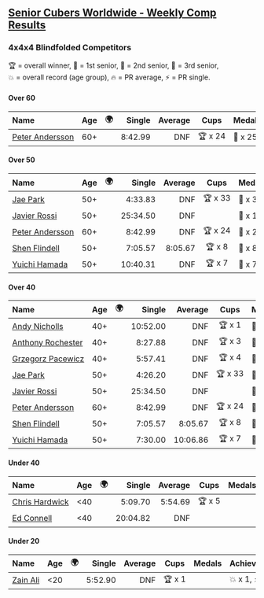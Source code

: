 <style>table {white-space: nowrap;}</style>
<link rel="stylesheet" type="text/css" href="/scw-comp/css/flags.css" />

## [Senior Cubers Worldwide - Weekly Comp Results](/scw-comp/results/)
### 4x4x4 Blindfolded Competitors

<span style="white-space: nowrap;">🏆 = overall winner</span>, <span style="white-space: nowrap;">🥇 = 1st senior</span>, <span style="white-space: nowrap;">🥈 = 2nd senior</span>, <span style="white-space: nowrap;">🥉 = 3rd senior</span>, <span style="white-space: nowrap;">💥 = overall record (age group)</span>, <span style="white-space: nowrap;">🔥 = PR average</span>, <span style="white-space: nowrap;">⚡ = PR single</span>.

#### Over 60

| Name | Age | 🌍 | Single | Average | Cups | Medals | Achievements |
| :-- | :--: | :--: | --: | --: | :--: | :-- | :-- |
| [Peter Andersson](../../persons/peter_andersson/444bf.md) | 60+ | <i class="flag flag-SE" /> | 8:42.99 | DNF | 🏆 x 24 | 🥇 x 25, 🥈 x 7 | 💥 x 8, ⚡ x 8 |

#### Over 50

| Name | Age | 🌍 | Single | Average | Cups | Medals | Achievements |
| :-- | :--: | :--: | --: | --: | :--: | :-- | :-- |
| [Jae Park](../../persons/jae_park/444bf.md) | 50+ | <i class="flag flag-US" /> | 4:33.83 | DNF | 🏆 x 33 | 🥇 x 36, 🥈 x 1, 🥉 x 1 | 💥 x 11, ⚡ x 11 |
| [Javier Rossi](../../persons/javier_rossi/444bf.md) | 50+ | <i class="flag flag-AR" /> | 25:34.50 | DNF |  | 🥉 x 1 | ⚡ x 1 |
| [Peter Andersson](../../persons/peter_andersson/444bf.md) | 60+ | <i class="flag flag-SE" /> | 8:42.99 | DNF | 🏆 x 24 | 🥇 x 25, 🥈 x 7 | 💥 x 8, ⚡ x 8 |
| [Shen Flindell](../../persons/shen_flindell/444bf.md) | 50+ | <i class="flag flag-AU" /> | 7:05.57 | 8:05.67 | 🏆 x 8 | 🥇 x 8 | 💥 x 2, 🔥 x 2, ⚡ x 4 |
| [Yuichi Hamada](../../persons/yuichi_hamada/444bf.md) | 50+ | <i class="flag flag-JP" /> | 10:40.31 | DNF | 🏆 x 7 | 🥇 x 7, 🥈 x 2 | 💥 x 1, 🔥 x 1, ⚡ x 3 |

#### Over 40

| Name | Age | 🌍 | Single | Average | Cups | Medals | Achievements |
| :-- | :--: | :--: | --: | --: | :--: | :-- | :-- |
| [Andy Nicholls](../../persons/andy_nicholls/444bf.md) | 40+ | <i class="flag flag-GB" /> | 10:52.00 | DNF | 🏆 x 1 | 🥇 x 1, 🥈 x 6 | ⚡ x 1 |
| [Anthony Rochester](../../persons/anthony_rochester/444bf.md) | 40+ | <i class="flag flag-AU" /> | 8:27.88 | DNF | 🏆 x 3 | 🥇 x 3, 🥈 x 3, 🥉 x 1 | ⚡ x 3 |
| [Grzegorz Pacewicz](../../persons/grzegorz_pacewicz/444bf.md) | 40+ | <i class="flag flag-PL" /> | 5:57.41 | DNF | 🏆 x 4 | 🥇 x 4, 🥈 x 4 | ⚡ x 4 |
| [Jae Park](../../persons/jae_park/444bf.md) | 50+ | <i class="flag flag-US" /> | 4:26.20 | DNF | 🏆 x 33 | 🥇 x 36, 🥈 x 1, 🥉 x 1 | 💥 x 11, ⚡ x 11 |
| [Javier Rossi](../../persons/javier_rossi/444bf.md) | 50+ | <i class="flag flag-AR" /> | 25:34.50 | DNF |  | 🥉 x 1 | ⚡ x 1 |
| [Peter Andersson](../../persons/peter_andersson/444bf.md) | 60+ | <i class="flag flag-SE" /> | 8:42.99 | DNF | 🏆 x 24 | 🥇 x 25, 🥈 x 7 | 💥 x 8, ⚡ x 8 |
| [Shen Flindell](../../persons/shen_flindell/444bf.md) | 50+ | <i class="flag flag-AU" /> | 7:05.57 | 8:05.67 | 🏆 x 8 | 🥇 x 8 | 💥 x 2, 🔥 x 2, ⚡ x 4 |
| [Yuichi Hamada](../../persons/yuichi_hamada/444bf.md) | 50+ | <i class="flag flag-JP" /> | 7:30.00 | 10:06.86 | 🏆 x 7 | 🥇 x 7, 🥈 x 2 | 💥 x 1, 🔥 x 1, ⚡ x 3 |

#### Under 40

| Name | Age | 🌍 | Single | Average | Cups | Medals | Achievements |
| :-- | :--: | :--: | --: | --: | :--: | :-- | :-- |
| [Chris Hardwick](../../persons/chris_hardwick/444bf.md) | <40 | <i class="flag flag-US" /> | 5:09.70 | 5:54.69 | 🏆 x 5 |  | 💥 x 4, 🔥 x 3, ⚡ x 7 |
| [Ed Connell](../../persons/ed_connell/444bf.md) | <40 | <i class="flag flag-IE" /> | 20:04.82 | DNF |  |  | ⚡ x 1 |

#### Under 20

| Name | Age | 🌍 | Single | Average | Cups | Medals | Achievements |
| :-- | :--: | :--: | --: | --: | :--: | :-- | :-- |
| [Zain Ali](../../persons/zain_ali/444bf.md) | <20 | <i class="flag flag-IN" /> | 5:52.90 | DNF | 🏆 x 1 |  | 💥 x 1, ⚡ x 1 |


<!-- Global site tag (gtag.js) - Google Analytics -->
<script async src="https://www.googletagmanager.com/gtag/js?id=UA-86348435-3"></script>
<script>window.dataLayer = window.dataLayer || []; function gtag() {dataLayer.push(arguments);} gtag('js', new Date()); gtag('config', 'UA-86348435-3');</script>
